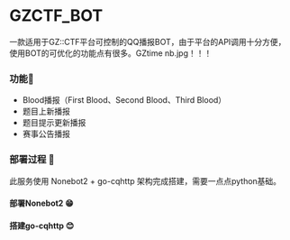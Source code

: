 # GZCTF_BOT


一款适用于GZ::CTF平台可控制的QQ播报BOT，由于平台的API调用十分方便，使用BOT的可优化的功能点有很多。GZtime nb.jpg！！！

### 功能🧀

- Blood播报（First Blood、Second Blood、Third Blood）
- 题目上新播报
- 题目提示更新播报
- 赛事公告播报

### 部署过程 🚀

此服务使用 Nonebot2 + go-cqhttp 架构完成搭建，需要一点点python基础。

#### 部署Nonebot2 😁



#### 搭建go-cqhttp 😊



